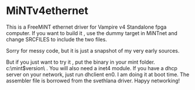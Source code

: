# MiNTv4ethernet

This is a FreeMiNT ethernet driver for Vampire v4 Standalone fpga computer. 
If you want to build it , use the dummy target in MiNTnet and change SRCFILES 
to include the two files.

Sorry for messy code, but it is just a snapshot of my very early sources.

But if you just want to try it , put the binary in your mint folder. c:\mint\$version\ .
You will also need a inet4 module. If you have a dhcp server on your network, just run 
dhclient en0. I am doing it at boot time.
The assembler file is borrowed from the svethlana driver.
Hapyy networking!
